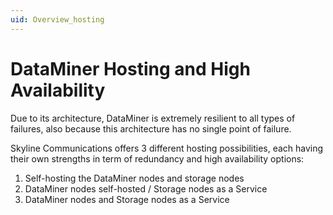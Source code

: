 ```yaml
---
uid: Overview_hosting
---
```


# DataMiner Hosting and High Availability

Due to its architecture, DataMiner is extremely resilient to all types of failures, also because this architecture has no single point of failure.

Skyline Communications offers 3 different hosting possibilities, each having their own strengths in term of redundancy and high availability options:

1. Self-hosting the DataMiner nodes and storage nodes
2. DataMiner nodes self-hosted / Storage nodes as a Service
3. DataMiner nodes and Storage nodes as a Service
